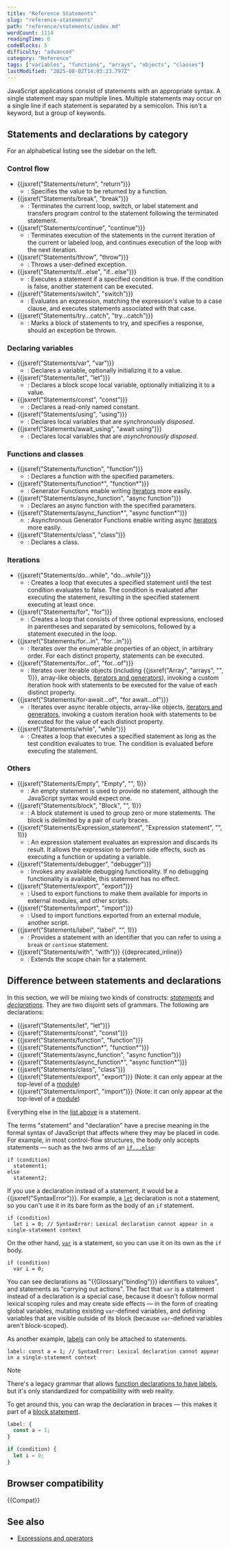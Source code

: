 ```yaml
---
title: "Reference Statements"
slug: "reference-statements"
path: "reference/statements/index.md"
wordCount: 1114
readingTime: 6
codeBlocks: 5
difficulty: "advanced"
category: "Reference"
tags: ["variables", "functions", "arrays", "objects", "classes"]
lastModified: "2025-08-02T14:03:23.797Z"
---
```



JavaScript applications consist of statements with an appropriate syntax. A single statement may span multiple lines. Multiple statements may occur on a single line if each statement is separated by a semicolon. This isn't a keyword, but a group of keywords.

## Statements and declarations by category

For an alphabetical listing see the sidebar on the left.

### Control flow

- {{jsxref("Statements/return", "return")}}
  - : Specifies the value to be returned by a function.
- {{jsxref("Statements/break", "break")}}
  - : Terminates the current loop, switch, or label statement and transfers program control to the statement following the terminated statement.
- {{jsxref("Statements/continue", "continue")}}
  - : Terminates execution of the statements in the current iteration of the current or labeled loop, and continues execution of the loop with the next iteration.
- {{jsxref("Statements/throw", "throw")}}
  - : Throws a user-defined exception.
- {{jsxref("Statements/if...else", "if...else")}}
  - : Executes a statement if a specified condition is true. If the condition is false, another statement can be executed.
- {{jsxref("Statements/switch", "switch")}}
  - : Evaluates an expression, matching the expression's value to a case clause, and executes statements associated with that case.
- {{jsxref("Statements/try...catch", "try...catch")}}
  - : Marks a block of statements to try, and specifies a response, should an exception be thrown.

### Declaring variables

- {{jsxref("Statements/var", "var")}}
  - : Declares a variable, optionally initializing it to a value.
- {{jsxref("Statements/let", "let")}}
  - : Declares a block scope local variable, optionally initializing it to a value.
- {{jsxref("Statements/const", "const")}}
  - : Declares a read-only named constant.
- {{jsxref("Statements/using", "using")}}
  - : Declares local variables that are _synchronously disposed_.
- {{jsxref("Statements/await_using", "await using")}}
  - : Declares local variables that are _asynchronously disposed_.

### Functions and classes

- {{jsxref("Statements/function", "function")}}
  - : Declares a function with the specified parameters.
- {{jsxref("Statements/function*", "function*")}}
  - : Generator Functions enable writing [iterators](/en-US/docs/Web/JavaScript/Reference/Iteration_protocols) more easily.
- {{jsxref("Statements/async_function", "async function")}}
  - : Declares an async function with the specified parameters.
- {{jsxref("Statements/async_function*", "async function*")}}
  - : Asynchronous Generator Functions enable writing async [iterators](/en-US/docs/Web/JavaScript/Reference/Iteration_protocols) more easily.
- {{jsxref("Statements/class", "class")}}
  - : Declares a class.

### Iterations

- {{jsxref("Statements/do...while", "do...while")}}
  - : Creates a loop that executes a specified statement until the test condition evaluates to false. The condition is evaluated after executing the statement, resulting in the specified statement executing at least once.
- {{jsxref("Statements/for", "for")}}
  - : Creates a loop that consists of three optional expressions, enclosed in parentheses and separated by semicolons, followed by a statement executed in the loop.
- {{jsxref("Statements/for...in", "for...in")}}
  - : Iterates over the enumerable properties of an object, in arbitrary order. For each distinct property, statements can be executed.
- {{jsxref("Statements/for...of", "for...of")}}
  - : Iterates over iterable objects (including {{jsxref("Array", "arrays", "", 1)}}, array-like objects, [iterators and generators](/en-US/docs/Web/JavaScript/Guide/Iterators_and_generators)), invoking a custom iteration hook with statements to be executed for the value of each distinct property.
- {{jsxref("Statements/for-await...of", "for await...of")}}
  - : Iterates over async iterable objects, array-like objects, [iterators and generators](/en-US/docs/Web/JavaScript/Guide/Iterators_and_generators), invoking a custom iteration hook with statements to be executed for the value of each distinct property.
- {{jsxref("Statements/while", "while")}}
  - : Creates a loop that executes a specified statement as long as the test condition evaluates to true. The condition is evaluated before executing the statement.

### Others

- {{jsxref("Statements/Empty", "Empty", "", 1)}}
  - : An empty statement is used to provide no statement, although the JavaScript syntax would expect one.
- {{jsxref("Statements/block", "Block", "", 1)}}
  - : A block statement is used to group zero or more statements. The block is delimited by a pair of curly braces.
- {{jsxref("Statements/Expression_statement", "Expression statement", "", 1)}}
  - : An expression statement evaluates an expression and discards its result. It allows the expression to perform side effects, such as executing a function or updating a variable.
- {{jsxref("Statements/debugger", "debugger")}}
  - : Invokes any available debugging functionality. If no debugging functionality is available, this statement has no effect.
- {{jsxref("Statements/export", "export")}}
  - : Used to export functions to make them available for imports in external modules, and other scripts.
- {{jsxref("Statements/import", "import")}}
  - : Used to import functions exported from an external module, another script.
- {{jsxref("Statements/label", "label", "", 1)}}
  - : Provides a statement with an identifier that you can refer to using a `break` or `continue` statement.
- {{jsxref("Statements/with", "with")}} {{deprecated_inline}}
  - : Extends the scope chain for a statement.

## Difference between statements and declarations

In this section, we will be mixing two kinds of constructs: [_statements_](https://tc39.es/ecma262/multipage/ecmascript-language-statements-and-declarations.html#prod-Statement) and [_declarations_](https://tc39.es/ecma262/multipage/ecmascript-language-statements-and-declarations.html#prod-Declaration). They are two disjoint sets of grammars. The following are declarations:

- {{jsxref("Statements/let", "let")}}
- {{jsxref("Statements/const", "const")}}
- {{jsxref("Statements/function", "function")}}
- {{jsxref("Statements/function*", "function*")}}
- {{jsxref("Statements/async_function", "async function")}}
- {{jsxref("Statements/async_function*", "async function*")}}
- {{jsxref("Statements/class", "class")}}
- {{jsxref("Statements/export", "export")}} (Note: it can only appear at the top-level of a [module](/en-US/docs/Web/JavaScript/Guide/Modules))
- {{jsxref("Statements/import", "import")}} (Note: it can only appear at the top-level of a [module](/en-US/docs/Web/JavaScript/Guide/Modules))

Everything else in the [list above](#statements_and_declarations_by_category) is a statement.

The terms "statement" and "declaration" have a precise meaning in the formal syntax of JavaScript that affects where they may be placed in code. For example, in most control-flow structures, the body only accepts statements — such as the two arms of an [`if...else`](/en-US/docs/Web/JavaScript/Reference/Statements/if...else):

```js-nolint
if (condition)
  statement1;
else
  statement2;
```

If you use a declaration instead of a statement, it would be a {{jsxref("SyntaxError")}}. For example, a [`let`](/en-US/docs/Web/JavaScript/Reference/Statements/let) declaration is not a statement, so you can't use it in its bare form as the body of an `if` statement.

```js-nolint example-bad
if (condition)
  let i = 0; // SyntaxError: Lexical declaration cannot appear in a single-statement context
```

On the other hand, [`var`](/en-US/docs/Web/JavaScript/Reference/Statements/var) is a statement, so you can use it on its own as the `if` body.

```js-nolint example-good
if (condition)
  var i = 0;
```

You can see declarations as "{{Glossary("binding")}} identifiers to values", and statements as "carrying out actions". The fact that `var` is a statement instead of a declaration is a special case, because it doesn't follow normal lexical scoping rules and may create side effects — in the form of creating global variables, mutating existing `var`-defined variables, and defining variables that are visible outside of its block (because `var`-defined variables aren't block-scoped).

As another example, [labels](/en-US/docs/Web/JavaScript/Reference/Statements/label) can only be attached to statements.

```js-nolint example-bad
label: const a = 1; // SyntaxError: Lexical declaration cannot appear in a single-statement context
```

> [!NOTE]
> There's a legacy grammar that allows [function declarations to have labels](/en-US/docs/Web/JavaScript/Reference/Statements/label#labeled_function_declarations), but it's only standardized for compatibility with web reality.

To get around this, you can wrap the declaration in braces — this makes it part of a [block statement](/en-US/docs/Web/JavaScript/Reference/Statements/block).

```js example-good
label: {
  const a = 1;
}

if (condition) {
  let i = 0;
}
```

## Browser compatibility

{{Compat}}

## See also

- [Expressions and operators](/en-US/docs/Web/JavaScript/Reference/Operators)
